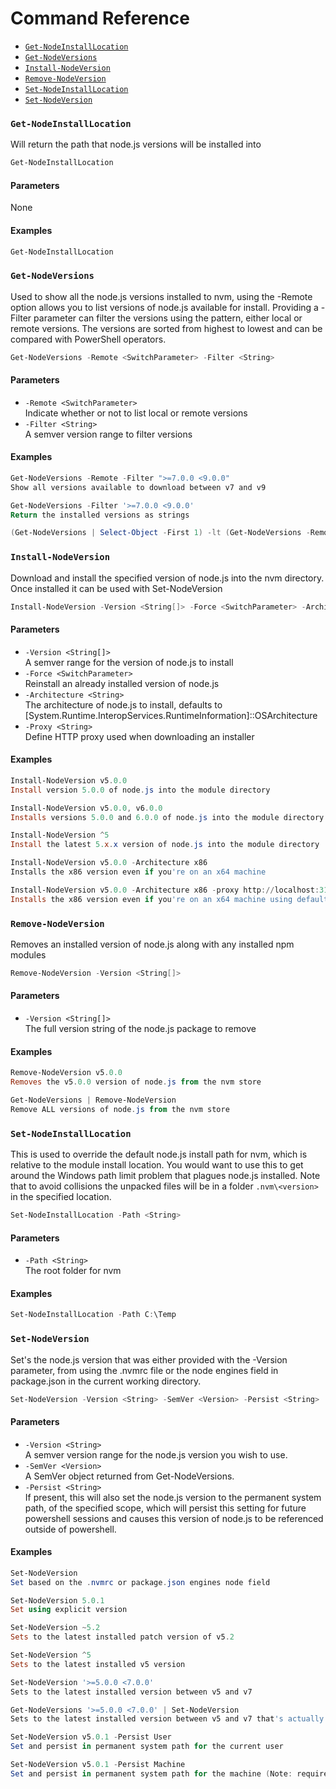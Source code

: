 <!-- This file is generated. To regenerate, run .scripts/Generate-Documentation.ps1 -->

# Command Reference

- [`Get-NodeInstallLocation`](#get-nodeinstalllocation)
- [`Get-NodeVersions`](#get-nodeversions)
- [`Install-NodeVersion`](#install-nodeversion)
- [`Remove-NodeVersion`](#remove-nodeversion)
- [`Set-NodeInstallLocation`](#set-nodeinstalllocation)
- [`Set-NodeVersion`](#set-nodeversion)

### `Get-NodeInstallLocation`
<a id="get-nodeinstalllocation"></a>

Will return the path that node.js versions will be installed into

```powershell
Get-NodeInstallLocation 
```

#### Parameters
None


#### Examples

```powershell
Get-NodeInstallLocation
```

    
### `Get-NodeVersions`
<a id="get-nodeversions"></a>

Used to show all the node.js versions installed to nvm, using the -Remote option allows you to list versions of node.js available for install. Providing a -Filter parameter can filter the versions using the pattern, either local or remote versions. The versions are sorted from highest to lowest and can be compared with PowerShell operators.

```powershell
Get-NodeVersions -Remote <SwitchParameter> -Filter <String>
```

#### Parameters
- `-Remote <SwitchParameter>`  
  Indicate whether or not to list local or remote versions
 - `-Filter <String>`  
  A semver version range to filter versions



#### Examples

```powershell
Get-NodeVersions -Remote -Filter ">=7.0.0 <9.0.0"
Show all versions available to download between v7 and v9
```

    
 
```powershell
Get-NodeVersions -Filter '>=7.0.0 <9.0.0'
Return the installed versions as strings
```

    
 
```powershell
(Get-NodeVersions | Select-Object -First 1) -lt (Get-NodeVersions -Remote | Select-Object -First 1)
```

    
### `Install-NodeVersion`
<a id="install-nodeversion"></a>

Download and install the specified version of node.js into the nvm directory. Once installed it can be used with Set-NodeVersion

```powershell
Install-NodeVersion -Version <String[]> -Force <SwitchParameter> -Architecture <String> -Proxy <String>
```

#### Parameters
- `-Version <String[]>`  
  A semver range for the version of node.js to install
 - `-Force <SwitchParameter>`  
  Reinstall an already installed version of node.js
 - `-Architecture <String>`  
  The architecture of node.js to install, defaults to [System.Runtime.InteropServices.RuntimeInformation]::OSArchitecture
 - `-Proxy <String>`  
  Define HTTP proxy used when downloading an installer



#### Examples

```powershell
Install-NodeVersion v5.0.0
Install version 5.0.0 of node.js into the module directory
```

    
 
```powershell
Install-NodeVersion v5.0.0, v6.0.0
Installs versions 5.0.0 and 6.0.0 of node.js into the module directory
```

    
 
```powershell
Install-NodeVersion ^5
Install the latest 5.x.x version of node.js into the module directory
```

    
 
```powershell
Install-NodeVersion v5.0.0 -Architecture x86
Installs the x86 version even if you're on an x64 machine
```

    
 
```powershell
Install-NodeVersion v5.0.0 -Architecture x86 -proxy http://localhost:3128
Installs the x86 version even if you're on an x64 machine using default CNTLM proxy
```

    
### `Remove-NodeVersion`
<a id="remove-nodeversion"></a>

Removes an installed version of node.js along with any installed npm modules

```powershell
Remove-NodeVersion -Version <String[]>
```

#### Parameters
- `-Version <String[]>`  
  The full version string of the node.js package to remove



#### Examples

```powershell
Remove-NodeVersion v5.0.0
Removes the v5.0.0 version of node.js from the nvm store
```

    
 
```powershell
Get-NodeVersions | Remove-NodeVersion
Remove ALL versions of node.js from the nvm store
```

    
### `Set-NodeInstallLocation`
<a id="set-nodeinstalllocation"></a>

This is used to override the default node.js install path for nvm, which is relative to the module install location. You would want to use this to get around the Windows path limit problem that plagues node.js installed. Note that to avoid collisions the unpacked files will be in a folder `.nvm\<version>` in the specified location.

```powershell
Set-NodeInstallLocation -Path <String>
```

#### Parameters
- `-Path <String>`  
  The root folder for nvm



#### Examples

```powershell
Set-NodeInstallLocation -Path C:\Temp
```

    
### `Set-NodeVersion`
<a id="set-nodeversion"></a>

Set's the node.js version that was either provided with the -Version parameter, from using the .nvmrc file or the node engines field in package.json in the current working directory.

```powershell
Set-NodeVersion -Version <String> -SemVer <Version> -Persist <String>
```

#### Parameters
- `-Version <String>`  
  A semver version range for the node.js version you wish to use.
 - `-SemVer <Version>`  
  A SemVer object returned from Get-NodeVersions.
 - `-Persist <String>`  
  If present, this will also set the node.js version to the permanent system path, of the specified scope, which will persist this setting for future powershell sessions and causes this version of node.js to be referenced outside of powershell.



#### Examples

```powershell
Set-NodeVersion
Set based on the .nvmrc or package.json engines node field
```

    
 
```powershell
Set-NodeVersion 5.0.1
Set using explicit version
```

    
 
```powershell
Set-NodeVersion ~5.2
Sets to the latest installed patch version of v5.2
```

    
 
```powershell
Set-NodeVersion ^5
Sets to the latest installed v5 version
```

    
 
```powershell
Set-NodeVersion '>=5.0.0 <7.0.0'
Sets to the latest installed version between v5 and v7
```

    
 
```powershell
Get-NodeVersions '>=5.0.0 <7.0.0' | Set-NodeVersion
Sets to the latest installed version between v5 and v7 that's actually installed
```

    
 
```powershell
Set-NodeVersion v5.0.1 -Persist User
Set and persist in permanent system path for the current user
```

    
 
```powershell
Set-NodeVersion v5.0.1 -Persist Machine
Set and persist in permanent system path for the machine (Note: requires an admin shell)
```

    

